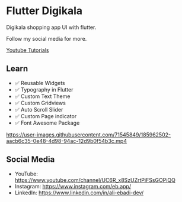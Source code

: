 # Flutter Digikala

Digikala shopping app UI with flutter.

Follow my social media for more.

[Youtube Tutorials](https://youtube.com/playlist?list=PLwAEqpdzXVs0kMtGe-jstbwsgIyBaslWa)


## Learn
- ✅ Reusable Widgets
- ✅ Typography in Flutter
- ✅ Custom Text Theme
- ✅ Custom Gridviews
- ✅ Auto Scroll Slider
- ✅ Custom Page indicator
- ✅ Font Awesome Package


https://user-images.githubusercontent.com/71545849/185962502-aacb6c35-0e48-4d98-94ac-12d9b0f54b3c.mp4


## Social Media
- YouTube: https://www.youtube.com/channel/UC6R_x8SzUZrtPiFSsGOPiQQ
- Instagram: https://www.instagram.com/eb.app/
- LinkedIn: https://www.linkedin.com/in/ali-ebadi-dev/

